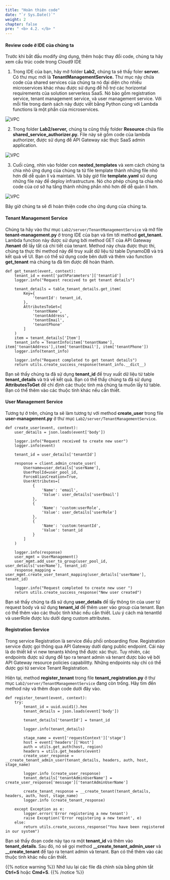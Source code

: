 ```yaml
---
title: "Hoàn thiện code"
date: "`r Sys.Date()`"
weight: 2
chapter: false
pre: " <b> 4.2. </b> "
---
```


#### Review code ở IDE của chúng ta

Trước khi bắt đầu modify ứng dụng, thêm hoặc thay đổi code, chúng ta hãy xem cấu trúc code trong Cloud9 IDE

1. Trong IDE của bạn, hãy mở folder **Lab2,** chúng ta sẽ thấy foler **server.** Có thư mục mới là **TenantManagementService.** Thư mục này chứa code của shared services của chúng ta nó đại diện cho nhiều microservices khác nhau được sử dụng để hỗ trợ các horizontal requirements của solution serverless SaaS. Nó bảo gồm registration service, tenant management service, và user management service. Với mỗi file trong danh sách này được viết bằng Python cùng với Lambda functions là một phần của microservices.

![VPC](/images/4.2-code/4.2-1.png)

2. Trong folder **Lab2/server,** chúng ta cũng thấy folder **Resource** chứa file **shared_service_authorizer.py.** File này sẽ gồm code của lambda authorizer, được sử dụng để API Gateway xác thực SaaS admin application.

![VPC](/images/4.2-code/4.2-2.png)

3. Cuối cùng, nhìn vào folder con **nested_templates** và xem cách chúng ta chia nhỏ ứng dụng của chúng ta từ file template thành những file nhỏ hơn để dễ quản lí và maintain. Và bây giờ file **template.yaml** sử dụng những file này để deploy infrastructure. Nó cho phép chúng ta chia nhỏ code của cơ sở hạ tầng thành những phần nhỏ hơn để dễ quản lí hơn.

![VPC](/images/4.2-code/4.2-3.png)

Bây giờ chúng ta sẽ đi hoàn thiện code cho ứng dụng của chúng ta.

#### Tenant Management Service

Chúng ta hãy vào thư mục `Lab2/server/TenantManagementService` và mở file **tenant-management.py** ở trong IDE của bạn và tìm tới method **get_tenant.** Lambda function này được sử dụng bởi method GET của API Gateway **/tenant** để lấy tất cả chi tiết của tenant. Method này chưa được thực thi, chúng ta thực thi method này để truy xuất dữ liệu từ table DynamoDB và trả kết quả về UI. Bạn có thể sử dụng code bên dưới và thêm vào function **get_tenant** mà chúng ta đã tìm được để hoàn thành.

```
def get_tenant(event, context):
    tenant_id = event['pathParameters']['tenantid']
    logger.info("Request received to get tenant details")

    tenant_details = table_tenant_details.get_item(
        Key={
            'tenantId': tenant_id,
        },
        AttributesToGet=[
            'tenantName',
            'tenantAddress',
            'tenantEmail',
            'tenantPhone'
        ]
    )
    item = tenant_details['Item']
    tenant_info = TenantInfo(item['tenantName'], item['tenantAddress'],item['tenantEmail'], item['tenantPhone'])
    logger.info(tenant_info)

    logger.info("Request completed to get tenant details")
    return utils.create_success_response(tenant_info.__dict__)
```

Bạn sẽ thấy chúng ta đã sử dụng **tenant_id** để truy xuất dữ liệu từ table **tenant_details** và trả về kết quả. Bạn có thể thấy chúng ta đã sử dụng **AttributesToGet** để chỉ định các thuộc tính mà chúng ta muốn lấy từ table. Bạn có thể thêm vào các thuộc tính khác nếu cần thiết.

#### User Management Service

Tương tự ở trên, chúng ta sẽ làm tương tự với method **create_user** trong file **user-management.py** ở thư mục `Lab2/server/TenantManagementService`.

```
def create_user(event, context):
    user_details = json.loads(event['body'])

    logger.info("Request received to create new user")
    logger.info(event)

    tenant_id = user_details['tenantId']

    response = client.admin_create_user(
        Username=user_details['userName'],
        UserPoolId=user_pool_id,
        ForceAliasCreation=True,
        UserAttributes=[
            {
                'Name': 'email',
                'Value': user_details['userEmail']
            },
            {
                'Name': 'custom:userRole',
                'Value': user_details['userRole']
            },
            {
                'Name': 'custom:tenantId',
                'Value': tenant_id
            }
        ]
    )

    logger.info(response)
    user_mgmt = UserManagement()
    user_mgmt.add_user_to_group(user_pool_id, user_details['userName'], tenant_id)
    response_mapping = user_mgmt.create_user_tenant_mapping(user_details['userName'], tenant_id)

    logger.info("Request completed to create new user ")
    return utils.create_success_response("New user created")
```

Bạn sẽ thấy chúng ta đã sử dụng **user_details** để lấy thông tin của user từ request body và sử dụng **tenant_id** để thêm user vào group của tenant. Bạn có thể thêm vào các thuộc tính khác nếu cần thiết. Lưu ý cách mà tenantId và userRole được lưu dưới dạng custom attributes.

#### Registration Service

Trong service Registration là service điều phối onboarding flow. Registration service được gọi thông qua API Gateway dưới dạng public endpoint. Cái này là do thiết kế vì new tenants không thể được xác thực. Tuy nhiên, các endpoints được sử dụng để tạo ra tenant admin và tenant được bảo vệ bởi API Gateway resource policies capabilitty. Những endpoints này chỉ có thể được gọi từ service Tenant Registration.

Hiện tại, method **register_tenant** trong file **tenant_registration.py** ở thư mục `Lab2/server/TenantManagementService` đang còn trống. Hãy tìm đến method này và thêm đoạn code dưới đây vào.

```
def register_tenant(event, context):
    try:
        tenant_id = uuid.uuid1().hex
        tenant_details = json.loads(event['body'])

        tenant_details['tenantId'] = tenant_id

        logger.info(tenant_details)

        stage_name = event['requestContext']['stage']
        host = event['headers']['Host']
        auth = utils.get_auth(host, region)
        headers = utils.get_headers(event)
        create_user_response = __create_tenant_admin_user(tenant_details, headers, auth, host, stage_name)

        logger.info (create_user_response)
        tenant_details['tenantAdminUserName'] = create_user_response['message']['tenantAdminUserName']

        create_tenant_response = __create_tenant(tenant_details, headers, auth, host, stage_name)
        logger.info (create_tenant_response)

    except Exception as e:
        logger.error('Error registering a new tenant')
        raise Exception('Error registering a new tenant', e)
    else:
        return utils.create_success_response("You have been registered in our system")
```

Bạn sẽ thấy đoạn code này tạo ra một **tenant_id** và thêm vào **tenant_details**. Sau đó, nó sẽ gọi method **\_\_create_tenant_admin_user** và **\_\_create_tenant** để tạo ra tenant admin và tenant. Bạn có thể thêm vào các thuộc tính khác nếu cần thiết.

{{% notice warning %}}
Nhớ lưu lại các file đã chỉnh sửa bằng phím tắt **Ctrl+S** hoặc **Cmd+S**.
{{% /notice %}}
